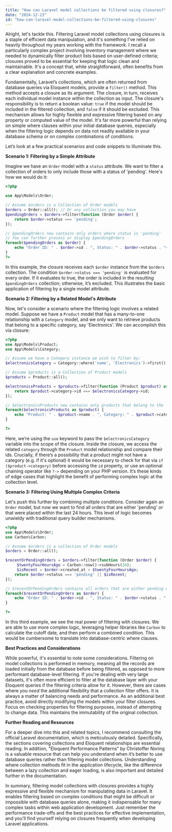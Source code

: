```yaml
---
title: "How can Laravel model collections be filtered using closures?"
date: "2024-12-23"
id: "how-can-laravel-model-collections-be-filtered-using-closures"
---
```


Alright, let's tackle this. Filtering Laravel model collections using closures is a staple of efficient data manipulation, and it's something I've relied on heavily throughout my years working with the framework. I recall a particularly complex project involving inventory management where we needed to dynamically filter product lists based on user-defined criteria; closures proved to be essential for keeping that logic clean and maintainable. It's a concept that, while straightforward, often benefits from a clear explanation and concrete examples.

Fundamentally, Laravel’s collections, which are often returned from database queries via Eloquent models, provide a `filter()` method. This method accepts a closure as its argument. The closure, in turn, receives each individual model instance within the collection as input. The closure's responsibility is to return a boolean value: `true` if the model should be included in the filtered collection, and `false` if it should be excluded. This mechanism allows for highly flexible and expressive filtering based on any property or computed value of the model. It's far more powerful than relying on simple where clauses within your initial database queries, especially when the filtering logic depends on data not readily available in your database schema or on complex combinations of conditions.

Let’s look at a few practical scenarios and code snippets to illuminate this.

**Scenario 1: Filtering by a Simple Attribute**

Imagine we have an `Order` model with a `status` attribute. We want to filter a collection of orders to only include those with a status of 'pending'. Here's how we would do it:

```php
<?php

use App\Models\Order;

// Assume $orders is a Collection of Order models
$orders = Order::all(); // Or any collection you may have
$pendingOrders = $orders->filter(function (Order $order) {
    return $order->status === 'pending';
});

// $pendingOrders now contains only orders where status is 'pending'
// You can further process or display $pendingOrders
foreach($pendingOrders as $order) {
    echo "Order ID: " . $order->id . ", Status: " . $order->status . "<br/>";
}
?>
```
In this example, the closure receives each `$order` instance from the `$orders` collection. The condition `$order->status === 'pending'` is evaluated for every order. If it evaluates to true, the order is included in the resulting `$pendingOrders` collection; otherwise, it’s excluded. This illustrates the basic application of filtering by a single model attribute.

**Scenario 2: Filtering by a Related Model's Attribute**

Now, let's consider a scenario where the filtering logic involves a related model. Suppose we have a `Product` model that has a many-to-one relationship with a `Category` model, and we only want to retrieve products that belong to a specific category, say 'Electronics'. We can accomplish this via closure:

```php
<?php
use App\Models\Product;
use App\Models\Category;

// Assume we have a Category instance we wish to filter by:
$electronicsCategory = Category::where('name', 'Electronics')->first();

// Assume $products is a Collection of Product models
$products = Product::all();

$electronicsProducts = $products->filter(function (Product $product) use ($electronicsCategory) {
    return $product->category->id === $electronicsCategory->id;
});

// $electronicsProducts now contains only products that belong to the 'Electronics' category.
foreach($electronicsProducts as $product) {
    echo "Product: " . $product->name . ", Category: " . $product->category->name . "<br/>";
}

?>
```
Here, we’re using the `use` keyword to pass the `$electronicsCategory` variable into the scope of the closure. Inside the closure, we access the related `category` through the `Product` model relationship and compare their ids. Crucially, if there’s a possibility that a product might not have a category (e.g. if it's optional) it would be necessary to check for that via `if ($product->category)` before accessing the `id` property, or use an optional chaining operator like `?->` depending on your PHP version. It’s these kinds of edge cases that highlight the benefit of performing complex logic at the collection level.

**Scenario 3: Filtering Using Multiple Complex Criteria**

Let's push this further by combining multiple conditions. Consider again an `Order` model, but now we want to find all orders that are either 'pending' *or* that were placed within the last 24 hours. This level of logic becomes unwieldy with traditional query builder mechanisms.

```php
<?php
use App\Models\Order;
use Carbon\Carbon;

// Assume $orders is a collection of Order models
$orders = Order::all();

$recentOrPendingOrders = $orders->filter(function (Order $order) {
     $twentyFourHoursAgo = Carbon::now()->subHours(24);
     $isRecent = $order->created_at > $twentyFourHoursAgo;
    return $order->status === 'pending' || $isRecent;
});

// $recentOrPendingOrders contains all orders that are either pending or created in the last 24 hours.
foreach($recentOrPendingOrders as $order) {
    echo "Order ID: " . $order->id . ", Status: " . $order->status . ", Created At: " . $order->created_at . "<br/>";
}

?>
```

In this third example, we see the real power of filtering with closures.  We are able to use more complex logic, leveraging helper libraries like `Carbon` to calculate the cutoff date, and then perform a combined condition. This would be cumbersome to translate into database-centric where clauses.

**Best Practices and Considerations**

While powerful, it's essential to note some considerations. Filtering on model collections is performed in memory, meaning all the records are loaded initially from the database before being filtered, as opposed to more performant database-level filtering. If you're dealing with very large datasets, it's often more efficient to filter at the database layer with your Eloquent queries if the filtering criteria allow for it. However, there are cases where you *need* the additional flexibility that a collection filter offers. It is always a matter of balancing needs and performance. As an additional best practice, avoid directly modifying the models within your filter closures. Focus on checking properties for filtering purposes, instead of attempting to change data. This maintains the immutability of the original collection.

**Further Reading and Resources**

For a deeper dive into this and related topics, I recommend consulting the official Laravel documentation, which is meticulously detailed. Specifically, the sections covering collections and Eloquent relationships are essential reading. In addition, "Eloquent Performance Patterns" by Christoffer Noring is a valuable resource that can help you understand when it’s better to use database queries rather than filtering model collections. Understanding where collection methods fit in the application lifecycle, like the difference between a lazy collection and eager loading, is also important and detailed further in the documentation.

In summary, filtering model collections with closures provides a highly expressive and flexible mechanism for manipulating data in Laravel. It enables filtering based on complex conditions that might be difficult or impossible with database queries alone, making it indispensable for many complex tasks within web application development. Just remember the performance trade-offs and the best practices for effective implementation, and you'll find yourself relying on closures frequently when developing Laravel applications.
